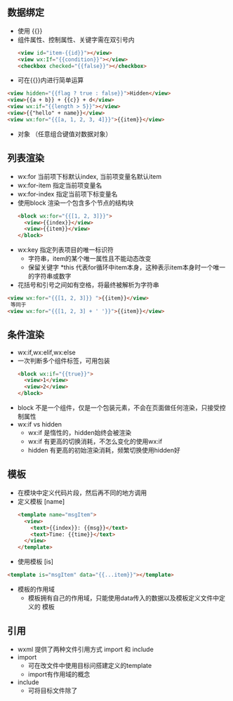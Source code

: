 ## 数据绑定
- 使用 {{}}
- 组件属性、控制属性、关键字需在双引号内
  ```html
  <view id="item-{{id}}"></view>
  <view wx:If="{{condition}}"></view>
  <checkbox checked="{{false}}"></checkbox>
  ```
- 可在{{}}内进行简单运算
```html
<view hidden="{{flag ? true : false}}">Hidden</view>
<view>{{a + b}} + {{c}} + d</view>
<view wx:if="{{length > 5}}"></view>
<view>{{"hello" + name}}</view>
<view wx:for="{{[a, 1, 2, 3, 4]}}">{{item}}</view>
```

- 对象 （任意组合键值对数据对象）


## 列表渲染
- wx:for  当前项下标默认index, 当前项变量名默认item
- wx:for-item 指定当前项变量名
- wx:for-index 指定当前项下标变量名
- 使用block 渲染一个包含多个节点的结构块
  ```html
  <block wx:for="{{[1, 2, 3]}}">
    <view>{{index}}</view>
    <view>{{item}}</view>
  </block>
  ```
- wx:key 指定列表项目的唯一标识符
  * 字符串，item的某个唯一属性且不能动态改变
  * 保留关键字 *this 代表for循环中item本身，这种表示item本身时一个唯一的字符串或数字
- 花括号和引号之间如有空格，将最终被解析为字符串
```html
<view wx:for="{{[1, 2, 3]}} ">{{item}}</view>
 等同于
<view wx:for="{{[1, 2, 3] + ' '}}">{{item}}</view>
```

## 条件渲染
- wx:if,wx:elif,wx:else
- 一次判断多个组件标签，可用<block />包装
  ```html
  <block wx:if="{{true}}">
    <view>1</view>
    <view>2</view>
  </block>
  ```
- block 不是一个组件，仅是一个包装元素，不会在页面做任何渲染，只接受控制属性
- wx:if vs hidden
  * wx:if 是惰性的，hidden始终会被渲染
  * wx:if 有更高的切换消耗，不怎么变化的使用wx:if
  * hidden 有更高的初始渲染消耗，频繁切换使用hidden好

## 模板
- 在模块中定义代码片段，然后再不同的地方调用
- 定义模板 [name]
  ```html
  <template name="msgItem">
    <view>
      <text>{{index}}: {{msg}}</text>
      <text>Time: {{time}}</text>
    </view>
  </template>
  ```
- 使用模板 [is]
```html
<template is="msgItem" data="{{...item}}"></template>
```

- 模板的作用域
  * 模板拥有自己的作用域，只能使用data传入的数据以及模板定义文件中定义的 <wxs /> 模板

## 引用
- wxml 提供了两种文件引用方式 import 和 include
- import
  * 可在改文件中使用目标问搭建定义的template
  * import有作用域的概念
- include
  * 可将目标文件除了 <template /> <wxs /> 外的整个代码引入






